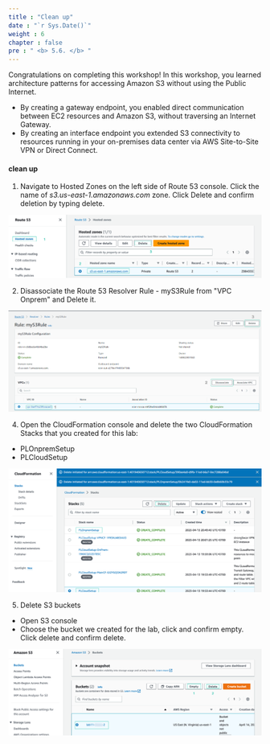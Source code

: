 ```yaml
---
title : "Clean up"
date : "`r Sys.Date()`"
weight : 6
chapter : false
pre : " <b> 5.6. </b> "
---
```

Congratulations on completing this workshop! 
In this workshop, you learned architecture patterns for accessing Amazon S3 without using the Public Internet. 
+ By creating a gateway endpoint, you enabled direct communication between EC2 resources and Amazon S3, without traversing an Internet Gateway. 
+ By creating an interface endpoint you extended S3 connectivity to resources running in your on-premises data center via AWS Site-to-Site VPN or Direct Connect. 

#### clean up
1. Navigate to Hosted Zones on the left side of Route 53 console. Click the name of *s3.us-east-1.amazonaws.com* zone. Click Delete and confirm deletion by typing delete. 

![hosted zone](/images/5-Workshop/5.6-Cleanup/delete-zone.png)

2. Disassociate the Route 53 Resolver Rule - myS3Rule from "VPC Onprem" and Delete it. 

![hosted zone](/images/5-Workshop/5.6-Cleanup/vpc.png)

4. Open the CloudFormation console  and delete the two CloudFormation Stacks that you created for this lab:
+ PLOnpremSetup
+ PLCloudSetup

![delete stack](/images/5-Workshop/5.6-Cleanup/delete-stack.png)

5. Delete S3 buckets
+ Open S3 console
+ Choose the bucket we created for the lab, click and confirm empty. Click delete and confirm delete.

![delete s3](/images/5-Workshop/5.6-Cleanup/delete-s3.png)